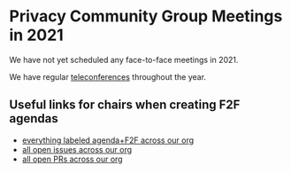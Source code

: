 # Privacy Community Group Meetings in 2021

We have not yet scheduled any face-to-face meetings in 2021.

We have regular [teleconferences](telcons/) throughout the year.

## Useful links for chairs when creating F2F agendas

* [everything labeled agenda+F2F across our org](https://github.com/search?q=org%3Aprivacycg+label%3Aagenda%2BF2F)
* [all open issues across our org](https://github.com/search?q=org%3Aprivacycg+is%3Aissue+is%3Aopen)
* [all open PRs across our org](https://github.com/search?q=org%3Aprivacycg+is%3Apr+is%3Aopen)
